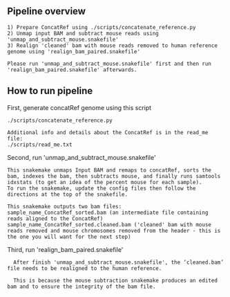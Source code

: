 ## Pipeline overview

    1) Prepare ConcatRef using ./scripts/concatenate_reference.py
    2) Unmap input BAM and subtract mouse reads using 'unmap_and_subtract_mouse.snakefile'
    3) Realign 'cleaned' bam with mouse reads removed to human reference genome using 'realign_bam_paired.snakefile'
    
    Please run 'unmap_and_subtract_mouse.snakefile' first and then run 'realign_bam_paired.snakefile' afterwards.

## How to run pipeline

First, generate concatRef genome using this script
   
    ./scripts/concatenate_reference.py
    
    Additional info and details about the ConcatRef is in the read_me file:
    ./scripts/read_me.txt

Second, run 'unmap_and_subtract_mouse.snakefile'

    This snakemake unmaps Input BAM and remaps to concatRef, sorts the bam, indexes the bam, then subtracts mouse, and finally runs samtools idxstats (to get an idea of the percent mouse for each sample). 
    To run the snakemake, update the config files then follow the directions at the top of the snakefile. 

    This snakemake outputs two bam files:
    sample_name_ConcatRef_sorted.bam (an intermediate file containing reads aligned to the ConcatRef)
    sample_name_ConcatRef_sorted.cleaned.bam ('cleaned' bam with mouse reads removed and mouse chromosomes removed from the header - this is the one you will want for the next step)


Third, run 'realign_bam_paired.snakefile'
        
      After finish 'unmap_and_subtract_mouse.snakefile', the ‘cleaned.bam’ file needs to be realigned to the human reference. 
      
      This is because the mouse subtraction snakemake produces an edited bam and to ensure the integrity of the bam file.


